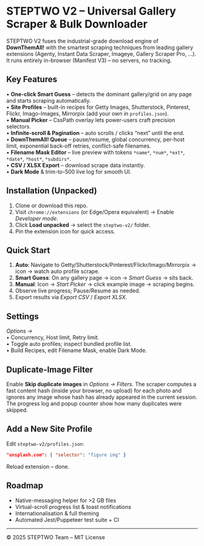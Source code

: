 # STEPTWO V2 – Universal Gallery Scraper & Bulk Downloader

STEPTWO V2 fuses the industrial-grade download engine of **DownThemAll!** with the smartest scraping techniques from leading gallery extensions (Agenty, Instant Data Scraper, Imageye, Gallery Scraper Pro, …).  It runs entirely in-browser (Manifest V3) – no servers, no tracking.

## Key Features

• **One-click Smart Guess** – detects the dominant gallery/grid on any page and starts scraping automatically.  
• **Site Profiles** – built-in recipes for Getty Images, Shutterstock, Pinterest, Flickr, Imago-Images, Mirrorpix (add your own in `profiles.json`).  
• **Manual Picker** – CssPath overlay lets power-users craft precision selectors.  
• **Infinite-scroll & Pagination** – auto scrolls / clicks “next” until the end.  
• **DownThemAll! Queue** – pause/resume, global concurrency, per-host limit, exponential back-off retries, conflict-safe filenames.  
• **Filename Mask Editor** – live preview with tokens `*name*`, `*num*`, `*ext*`, `*date*`, `*host*`, `*subdirs*`.  
• **CSV / XLSX Export** – download scrape data instantly.  
• **Dark Mode** & trim-to-500 live log for smooth UI.

## Installation (Unpacked)
1. Clone or download this repo.
2. Visit `chrome://extensions` (or Edge/Opera equivalent) → Enable *Developer mode*.
3. Click **Load unpacked** → select the `steptwo-v2/` folder.
4. Pin the extension icon for quick access.

## Quick Start
1. **Auto**: Navigate to Getty/Shutterstock/Pinterest/Flickr/Imago/Mirrorpix → icon → watch auto profile scrape.
2. **Smart Guess**: On any gallery page → icon → *Smart Guess* → sits back.
3. **Manual**: Icon → *Start Picker* → click example image → scraping begins.
4. Observe live progress; Pause/Resume as needed.  
5. Export results via *Export CSV* / *Export XLSX*.

## Settings
*Options →*  
• Concurrency, Host limit, Retry limit.  
• Toggle auto profiles; inspect bundled profile list.  
• Build Recipes, edit Filename Mask, enable Dark Mode.

## Duplicate-Image Filter

Enable **Skip duplicate images** in *Options → Filters*. The scraper computes a fast content hash (inside your browser, no upload) for each photo and ignores any image whose hash has already appeared in the current session. The progress log and popup counter show how many duplicates were skipped.

## Add a New Site Profile
Edit `steptwo-v2/profiles.json`:
```json
"unsplash.com": { "selector": "figure img" }
```
Reload extension – done.

## Roadmap
* Native-messaging helper for >2 GB files  
* Virtual-scroll progress list & toast notifications  
* Internationalisation & full theming  
* Automated Jest/Puppeteer test suite + CI

---
© 2025 STEPTWO Team – MIT License